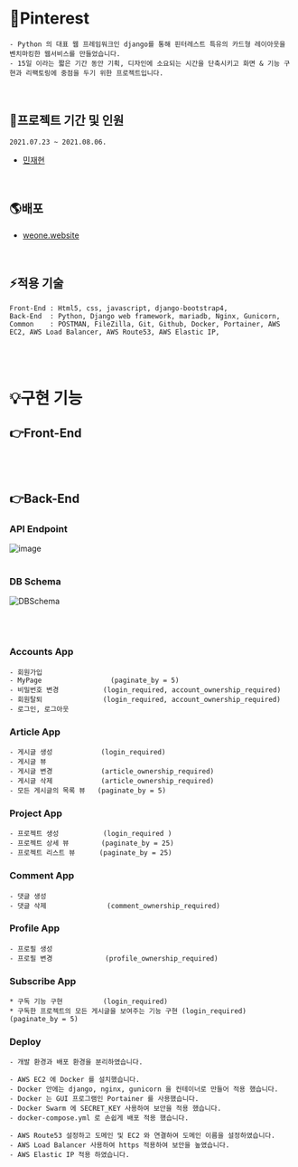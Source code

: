# 🐍Pinterest
    - Python 의 대표 웹 프레임워크인 django를 통해 핀터레스트 특유의 카드형 레이아웃을 벤치마킹한 웹서비스를 만들었습니다.
    - 15일 이라는 짧은 기간 동안 기획, 디자인에 소요되는 시간을 단축시키고 화면 & 기능 구현과 리팩토링에 중점을 두기 위한 프로젝트입니다.
<br>

## 🐝프로젝트 기간 및 인원
    2021.07.23 ~ 2021.08.06. 
- [민재현](https://github.com/MinJaehyun/pinterest)

<br>

## 🌎배포 
- [weone.website](https://www.weone.website)

<br>

## ⚡️적용 기술
    Front-End : Html5, css, javascript, django-bootstrap4, 
    Back-End  : Python, Django web framework, mariadb, Nginx, Gunicorn,  
    Common    : POSTMAN, FileZilla, Git, Github, Docker, Portainer, AWS EC2, AWS Load Balancer, AWS Route53, AWS Elastic IP, 
<br><br>

# 💡구현 기능

## 👉Front-End
    
<br><br>


## 👉Back-End

### API Endpoint
![image](https://user-images.githubusercontent.com/43669992/128622814-c27dd7f3-5236-473a-81ae-12a621e85dae.png)
<br><br>

### DB Schema
![DBSchema](https://user-images.githubusercontent.com/43669992/134665480-9f525169-e9ce-4d89-83cd-5489dc31abb6.png)
    
<br><br>

### Accounts App 
    - 회원가입 
    - MyPage                 (paginate_by = 5)
    - 비밀번호 변경           (login_required, account_ownership_required)
    - 회원탈퇴               (login_required, account_ownership_required)
    - 로그인, 로그아웃

### Article App
    - 게시글 생성            (login_required)
    - 게시글 뷰
    - 게시글 변경            (article_ownership_required)
    - 게시글 삭제            (article_ownership_required)
    - 모든 게시글의 목록 뷰   (paginate_by = 5)

### Project App
    - 프로젝트 생성           (login_required ) 
    - 프로젝트 상세 뷰        (paginate_by = 25) 
    - 프로젝트 리스트 뷰      (paginate_by = 25)  

### Comment App
    - 댓글 생성
    - 댓글 삭제               (comment_ownership_required)
    
### Profile App
    - 프로필 생성
    - 프로필 변경             (profile_ownership_required)

### Subscribe App
    * 구독 기능 구현          (login_required)
    * 구독한 프로젝트의 모든 게시글을 보여주는 기능 구현 (login_required) (paginate_by = 5)

### Deploy
    - 개발 환경과 배포 환경을 분리하였습니다.

    - AWS EC2 에 Docker 를 설치했습니다.
    - Docker 안에는 django, nginx, gunicorn 을 컨테이너로 만들어 적용 했습니다.
    - Docker 는 GUI 프로그램인 Portainer 를 사용했습니다.
    - Docker Swarm 에 SECRET_KEY 사용하여 보안을 적용 했습니다.
    - docker-compose.yml 로 손쉽게 배포 적용 했습니다.

    - AWS Route53 설정하고 도메인 및 EC2 와 연결하여 도메인 이름을 설정하였습니다. 
    - AWS Load Balancer 사용하여 https 적용하여 보안을 높였습니다.
    - AWS Elastic IP 적용 하였습니다.  